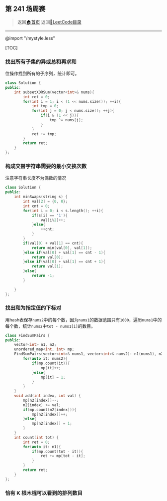 ## 第 241 场周赛
> 返回[:house:首页](../../../index.html)
> 返回[:rocket:LeetCode目录](../../index.html)

---
@import "/mystyle.less"

[TOC]


### 找出所有子集的异或总和再求和

位操作找到所有的子序列，统计即可。

```cpp
class Solution {
public:
    int subsetXORSum(vector<int>& nums){
        int ret = 0;
        for(int i = 1; i < (1 << nums.size()); ++i){
            int tmp = 0;
            for(int j = 0; j < nums.size(); ++j){
                if(i & (1 << j)){                    
                    tmp ^= nums[j];               
                }            
            }            
            ret += tmp;        
        }
        return ret;    
    }
};
```

### 构成交替字符串需要的最小交换次数

注意字符串长度不为偶数的情况

```cpp
class Solution {
public:
    int minSwaps(string s) {
        int val[2] = {0, 0};
        int cnt = 0;
        for(int i = 0; i < s.length(); ++i){
            if(s[i] == '1'){
                val[i%2]++;
            }else{
                ++cnt;
            }
        }
        if(val[0] + val[1] == cnt){
            return min(val[0], val[1]);      
        }else if(val[0] + val[1] == cnt - 1){
            return val[0];
        }else if(val[0] + val[1] == cnt + 1){
            return val[1];
        }else{
            return -1;
        }
        
    }
};
```

### 找出和为指定值的下标对
用hash表保存`nums2`中的每个数，因为`nums1`的数据范围只有`1000`，遍历`nums1`中的每个数，统计`nums2`中`tot - nums1[i]`的数目。

```cpp
class FindSumPairs {
public:
    vector<int> n1, n2;
    unordered_map<int, int> mp;
    FindSumPairs(vector<int>& nums1, vector<int>& nums2): n1(nums1), n2(nums2) {
        for(auto it: nums2){
            if(mp.count(it)){
                mp[it]++;
            }else{
                mp[it] = 1;
            }
        }
    }
    void add(int index, int val) {
        mp[n2[index]]--;
        n2[index] += val;
        if(mp.count(n2[index])){
            mp[n2[index]]++;
        }else{
            mp[n2[index]] = 1;
        }
    }
    int count(int tot) {
        int ret = 0;
        for(auto it: n1){
            if(mp.count(tot - it)){
                ret += mp[tot - it];
            }
        }
        return ret;
    }
};
```

### 恰有 K 根木棍可以看到的排列数目